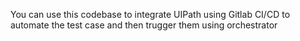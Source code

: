 You can use this codebase to integrate UIPath using Gitlab CI/CD to automate the test case and then trugger them using orchestrator